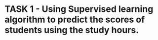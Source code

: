 # TASK 1 - Using Supervised learning algorithm to predict the scores of students using the study hours.
